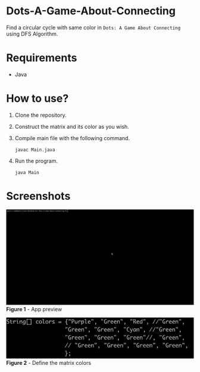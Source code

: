 # Dots-A-Game-About-Connecting
Find a circular cycle with same color in `Dots: A Game About Connecting` using DFS Algorithm.

# Requirements
- Java

# How to use?

1. Clone the repository.
2. Construct the matrix and its color as you wish.
3. Compile main file with the following command.

    ```shell
    javac Main.java
    ```

4. Run the program.

    ```shell
    java Main
    ```

# Screenshots

![App .gif #1](./screenshots/app-preview.gif)
**Figure 1** - App preview

![App Screenshot #2](./screenshots/Screen%20Shot%202021-09-10%20at%2004.09.42.png)
**Figure 2** - Define the matrix colors
